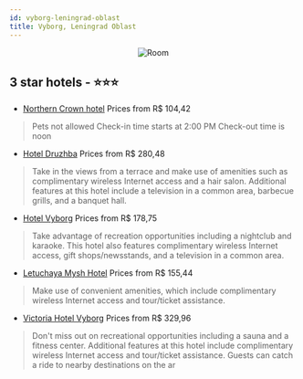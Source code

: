 ```yaml
---
id: vyborg-leningrad-oblast
title: Vyborg, Leningrad Oblast
---
```


<center><img src="https://i.travelapi.com/hotels/15000000/14680000/14670900/14670899/f9ca29e3_z.jpg" alt="Room" /></center>


##  3 star hotels - ⭐️⭐️⭐️

-    [Northern Crown hotel](https://us.hurb.com/hotels/vyborg/northern-crown-hotel-JNP-JP01297G?cmp=18055) Prices from R$ 104,42
   > Pets not allowed  Check-in time starts at 2:00 PM  Check-out time is noon
-    [Hotel Druzhba](https://us.hurb.com/hotels/vyborg/hotel-druzhba-JNP-JP838692?cmp=18055) Prices from R$ 280,48
   > Take in the views from a terrace and make use of amenities such as complimentary wireless Internet access and a hair salon. Additional features at this hotel include a television in a common area, barbecue grills, and a banquet hall.
-    [Hotel Vyborg](https://us.hurb.com/hotels/vyborg/hotel-vyborg-JNP-JP778059?cmp=18055) Prices from R$ 178,75
   > Take advantage of recreation opportunities including a nightclub and karaoke. This hotel also features complimentary wireless Internet access, gift shops/newsstands, and a television in a common area.
-    [Letuchaya Mysh Hotel](https://us.hurb.com/hotels/vyborg/letuchaya-mysh-hotel-JNP-JP126462?cmp=18055) Prices from R$ 155,44
   > Make use of convenient amenities, which include complimentary wireless Internet access and tour/ticket assistance.
-    [Victoria Hotel Vyborg](https://us.hurb.com/hotels/vyborg/victoria-hotel-vyborg-JNP-JP663805?cmp=18055) Prices from R$ 329,96
   > Don't miss out on recreational opportunities including a sauna and a fitness center. Additional features at this hotel include complimentary wireless Internet access and tour/ticket assistance. Guests can catch a ride to nearby destinations on the ar
